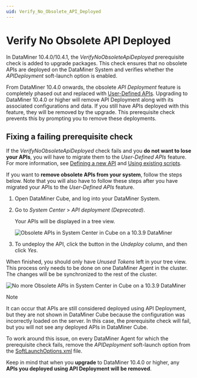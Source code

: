 ```yaml
---
uid: Verify_No_Obsolete_API_Deployed
---
```


# Verify No Obsolete API Deployed

In DataMiner 10.4.0/10.4.1<!--RN 37825-->, the *VerifyNoObsoleteApiDeployed* prerequisite check is added to upgrade packages. This check ensures that no obsolete APIs are deployed on the DataMiner System and verifies whether the *APIDeployment* soft-launch option is enabled.

From DataMiner 10.4.0 onwards, the obsolete *API Deployment* feature is completely phased out and replaced with [User-Defined APIs](xref:UD_APIs). Upgrading to DataMiner 10.4.0 or higher will remove API Deployment along with its associated configurations and data. If you still have APIs deployed with this feature, they will be removed by the upgrade. This prerequisite check prevents this by prompting you to remove these deployments.

## Fixing a failing prerequisite check

If the *VerifyNoObsoleteApiDeployed* check fails and you **do not want to lose your APIs**, you will have to migrate them to the *User-Defined APIs* feature. For more information, see [Defining a new API](xref:UD_APIs_Define_New_API) and [Using existing scripts](xref:UD_APIs_Using_existing_scripts).

If you want to **remove obsolete APIs from your system**, follow the steps below. Note that you will also have to follow these steps after you have migrated your APIs to the *User-Defined APIs* feature.

1. Open DataMiner Cube, and log into your DataMiner System.

1. Go to *System Center* > *API deployment (Deprecated)*.

   Your APIs will be displayed in a tree view.

   ![Obsolete APIs in System Center in Cube on a 10.3.9 DataMiner](~/user-guide/images/UDAPIS_Migration_1.jpg)

1. To undeploy the API, click the button in the *Undeploy* column, and then click *Yes*.

When finished, you should only have *Unused Tokens* left in your tree view. This process only needs to be done on one DataMiner Agent in the cluster. The changes will be be synchronized to the rest of the cluster.

![No more Obsolete APIs in System Center in Cube on a 10.3.9 DataMiner](~/user-guide/images/UDAPIS_Migration_2.jpg)

> [!NOTE]
> It can occur that APIs are still considered deployed using API Deployment, but they are not shown in DataMiner Cube because the configuration was incorrectly loaded on the server. In this case, the prerequisite check will fail, but you will not see any deployed APIs in DataMiner Cube.
>
> To work around this issue, on every DataMiner Agent for which the prerequisite check fails, remove the *APIDeployment* soft-launch option from the [SoftLaunchOptions.xml](xref:Overview_of_Soft_Launch_Options) file.
>
> Keep in mind that when you **upgrade** to DataMiner 10.4.0 or higher, any **APIs you deployed using API Deployment will be removed**.